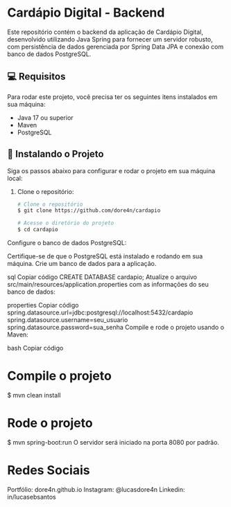 # Cardápio Digital - Backend

Este repositório contém o backend da aplicação de Cardápio Digital, desenvolvido utilizando Java Spring para fornecer um servidor robusto, com persistência de dados gerenciada por Spring Data JPA e conexão com banco de dados PostgreSQL.

## 💻 Requisitos

Para rodar este projeto, você precisa ter os seguintes itens instalados em sua máquina:

- Java 17 ou superior
- Maven
- PostgreSQL

## 🚀 Instalando o Projeto

Siga os passos abaixo para configurar e rodar o projeto em sua máquina local:

1. Clone o repositório:

   ```bash
   # Clone o repositório
   $ git clone https://github.com/dore4n/cardapio

   # Acesse o diretório do projeto
   $ cd cardapio
Configure o banco de dados PostgreSQL:

Certifique-se de que o PostgreSQL está instalado e rodando em sua máquina. Crie um banco de dados para a aplicação.

sql
Copiar código
CREATE DATABASE cardapio;
Atualize o arquivo src/main/resources/application.properties com as informações do seu banco de dados:

properties
Copiar código
spring.datasource.url=jdbc:postgresql://localhost:5432/cardapio
spring.datasource.username=seu_usuario
spring.datasource.password=sua_senha
Compile e rode o projeto usando o Maven:

bash
Copiar código
# Compile o projeto
$ mvn clean install

# Rode o projeto
$ mvn spring-boot:run
O servidor será iniciado na porta 8080 por padrão.


# Redes Sociais
Portfólio: dore4n.github.io 
Instagram: @lucasdore4n
Linkedin: in/lucasebsantos
